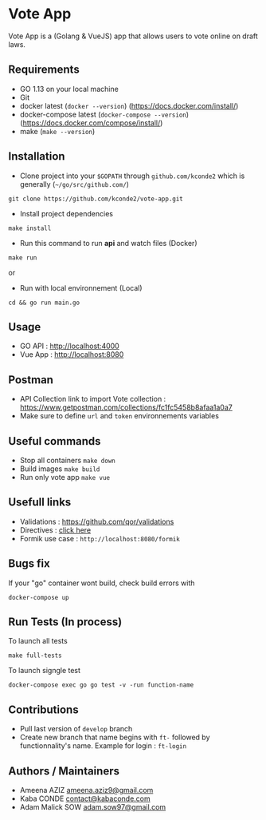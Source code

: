 # Vote App

Vote App is a (Golang & VueJS) app that allows users to vote online on draft laws.

## Requirements

- GO 1.13 on your local machine
- Git
- docker latest (`docker --version`) (https://docs.docker.com/install/)
- docker-compose latest (`docker-compose --version`) (https://docs.docker.com/compose/install/)
- make (`make --version`)

## Installation

- Clone project into your `$GOPATH` through `github.com/kconde2` which is generally (`~/go/src/github.com/`)

```
git clone https://github.com/kconde2/vote-app.git
```

- Install project dependencies

```
make install
```

- Run this command to run **api** and watch files (Docker)

```
make run
```

or

- Run with local environnement (Local)

```
cd && go run main.go
```

## Usage

- GO API : [http://localhost:4000](http://localhost:4000)
- Vue App : [http://localhost:8080](http://localhost:8080)

## Postman

- API Collection link to import Vote collection : https://www.getpostman.com/collections/fc1fc5458b8afaa1a0a7
- Make sure to define `url` and `token` environnements variables

## Useful commands

- Stop all containers `make down`
- Build images `make build`
- Run only vote app `make vue`

## Usefull links

- Validations : https://github.com/qor/validations
- Directives : [click here](./DIRECTIVES.md)
- Formik use case : `http://localhost:8080/formik`

## Bugs fix

If your "go" container wont build, check build errors with

```
docker-compose up
```

## Run Tests (In process)

To launch all tests

```
make full-tests
```

To launch signgle test

```
docker-compose exec go go test -v -run function-name
```

## Contributions

- Pull last version of `develop` branch
- Create new branch that name begins with `ft-` followed by functionnality's name. Example for login : `ft-login`

## Authors / Maintainers

- Ameena AZIZ <ameena.aziz9@gmail.com>
- Kaba CONDE <contact@kabaconde.com>
- Adam Malick SOW <adam.sow97@gmail.com>

